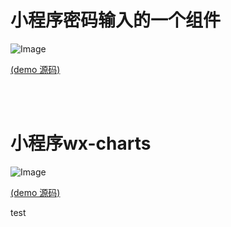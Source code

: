小程序密码输入的一个组件
====


![Image](https://github.com/HoweZhang/wx/blob/master/components/psw/img/2.gif)

[(demo 源码)](https://github.com/HoweZhang/wx/tree/master/components/psw/test)

<br>
<br>

小程序wx-charts
====


![Image](https://github.com/HoweZhang/wx/blob/master/img/3.gif)

[(demo 源码)](https://github.com/HoweZhang/wx/tree/master/components/pages/chart)

test